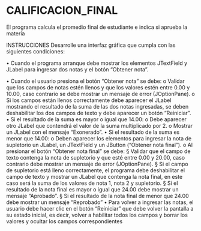 # CALIFICACION_FINAL
El programa calcula el promedio final de estudiante e indica si aprueba la materia

INSTRUCCIONES
Desarrolle una interfaz gráfica que cumpla con las siguientes condiciones:

• Cuando el programa arranque debe mostrar los elementos JTextField y JLabel para ingresar dos notas
y el botón “Obtener nota”.

• Cuando el usuario presiona el botón “Obtener nota” se debe:
o Validar que los campos de notas estén llenos y que los valores estén entre 0.00 y 10.00, caso
contrario se debe mostrar un mensaje de error (JOptionPane).
o Si los campos están llenos correctamente debe aparecer el JLabel mostrando el resultado de la
suma de las dos notas ingresadas, se deben deshabilitar los dos campos de texto y debe aparecer
un botón “Reiniciar”.
• Si el resultado de la suma es mayor o igual que 14.00:
o Debe aparecer otro JLabel que contendrá el valor de la suma multiplicado por 2.
o Mostrar un JLabel con el mensaje “Exonerado”.
• Si el resultado de la suma es menor que 14.00:
o Deben aparecer los elementos para ingresar la nota de supletorio un JLabel, un JTextField y un
JButton (“Obtener nota final”).
o Al presionar el botón “Obtener nota final” se debe:
§ Validar que el campo de texto contenga la nota de supletorio y que esté entre 0.00 y
20.00, caso contrario debe mostrar un mensaje de error (JOptionPane).
§ Si el campo de supletorio está lleno correctamente, el programa debe deshabilitar el
campo de texto y mostrar un JLabel que contenga la nota final, en este caso será la suma
de los valores de nota 1, nota 2 y supletorio.
§ Si el resultado de la nota final es mayor o igual que 24.00 debe mostrar un mensaje
“Aprobado”.
§ Si el resultado de la nota final de menor que 24.00 debe mostrar un mensaje
“Reprobado”
• Para volver a ingresar las notas, el usuario debe hacer clic en el botón “Reiniciar” que debe volver la
pantalla a su estado inicial, es decir, volver a habilitar todos los campos y borrar los valores y ocultar
los campos correspondientes
